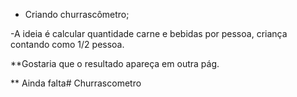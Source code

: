 - Criando churrascômetro;

-A ideia é calcular quantidade carne e bebidas por pessoa, criança contando como 1/2 pessoa.

**Gostaria que o resultado apareça em outra pág. 



** Ainda falta# Churrascometro
